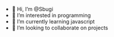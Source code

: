 - 👋 Hi, I’m @Sbugi
- 👀 I’m interested in programming
- 🌱 I’m currently learning javascript
- 💞️ I’m looking to collaborate on projects

<!---
Sladjabugi/Sladjabugi is a ✨ special ✨ repository because its `README.md` (this file) appears on your GitHub profile.
You can click the Preview link to take a look at your changes.
--->

